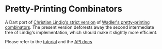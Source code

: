# Pretty-Printing Combinators

A Dart port of [Christian Lindig's strict
version](http://citeseerx.ist.psu.edu/viewdoc/summary?doi=10.1.1.34.2200) of
[Wadler's pretty-printing
combinators](http://homepages.inf.ed.ac.uk/wadler/papers/prettier/prettier.pdf).
The present version deforests away the second intermediate tree of Lindig's
implementation, which should make it slightly more efficient.

Please refer to the [tutorial](http://polux.github.io/pretty_demo/web/pretty_demo.html) and the [API docs](http://www.dartdocs.org/documentation/pretty/latest/index.html).
